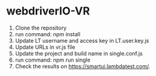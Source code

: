 # webdriverIO-VR
1) Clone the repository
2) run command: npm install
3) Update LT username and access key in LT.user.key.js
4) Update URLs in vr.js file
5) Update the project and build name in single.conf.js
6) run command: npm run single
7) Check the results on https://smartui.lambdatest.com/.
